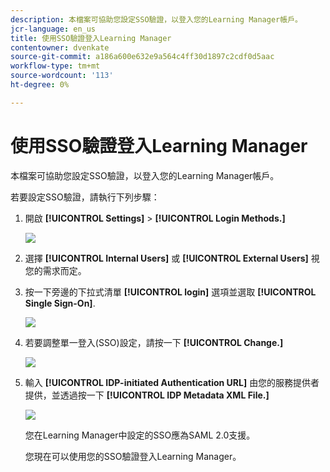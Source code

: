 ```yaml
---
description: 本檔案可協助您設定SSO驗證，以登入您的Learning Manager帳戶。
jcr-language: en_us
title: 使用SSO驗證登入Learning Manager
contentowner: dvenkate
source-git-commit: a186a600e632e9a564c4ff30d1897c2cdf0d5aac
workflow-type: tm+mt
source-wordcount: '113'
ht-degree: 0%

---
```




# 使用SSO驗證登入Learning Manager

本檔案可協助您設定SSO驗證，以登入您的Learning Manager帳戶。

若要設定SSO驗證，請執行下列步驟：

1. 開啟 **[!UICONTROL Settings]** > **[!UICONTROL Login Methods.]**

   ![](assets/login-methods.png)

1. 選擇 **[!UICONTROL Internal Users]** 或 **[!UICONTROL External Users]** 視您的需求而定。
1. 按一下旁邊的下拉式清單  **[!UICONTROL login]** 選項並選取 **[!UICONTROL Single Sign-On]**.

   ![](assets/single-sign-on.png)

1. 若要調整單一登入(SSO)設定，請按一下  **[!UICONTROL Change.]**

   ![](assets/change.png)

1. 輸入  **[!UICONTROL IDP-initiated Authentication URL]** 由您的服務提供者提供，並透過按一下 **[!UICONTROL IDP Metadata XML File.]**

   ![](assets/sso-configuration.png)

   您在Learning Manager中設定的SSO應為SAML 2.0支援。

   您現在可以使用您的SSO驗證登入Learning Manager。


